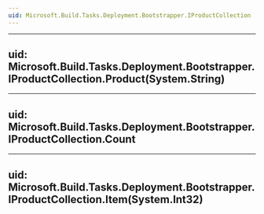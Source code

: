 ```yaml
---
uid: Microsoft.Build.Tasks.Deployment.Bootstrapper.IProductCollection
---
```


---
uid: Microsoft.Build.Tasks.Deployment.Bootstrapper.IProductCollection.Product(System.String)
---

---
uid: Microsoft.Build.Tasks.Deployment.Bootstrapper.IProductCollection.Count
---

---
uid: Microsoft.Build.Tasks.Deployment.Bootstrapper.IProductCollection.Item(System.Int32)
---
